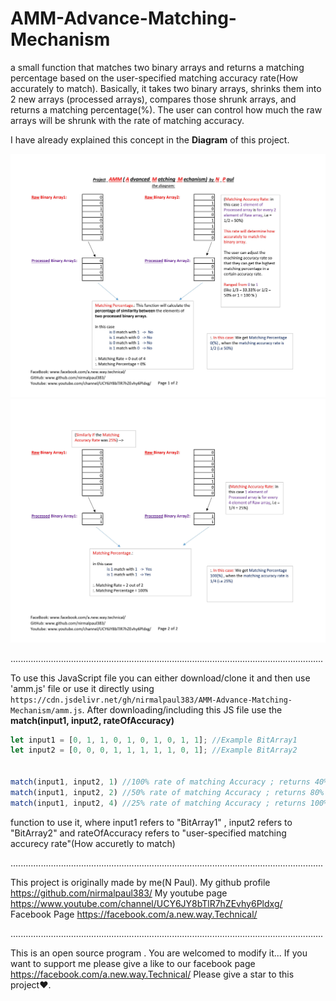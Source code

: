 # AMM-Advance-Matching-Mechanism
a small function that matches two binary arrays and returns a matching percentage based on the user-specified matching accuracy rate(How accurately to match).
Basically, it takes two binary arrays, shrinks them into 2 new arrays (processed arrays), compares those shrunk arrays, and returns a matching percentage(%).
The user can control how much the raw arrays will be shrunk with the rate of matching accuracy.

I have already explained this concept in the **Diagram** of this project.

![AMM Diagram Page 1](https://raw.githubusercontent.com/nirmalpaul383/AMM-Advance-Matching-Mechanism/main/Diagram%20P1.jpg)
![AMM Diagram Page 2](https://raw.githubusercontent.com/nirmalpaul383/AMM-Advance-Matching-Mechanism/main/Diagram%20P2.jpg)

............................................................................................................................

To use this JavaScript file you can either download/clone it and then use 'amm.js' file or use it directly using `https://cdn.jsdelivr.net/gh/nirmalpaul383/AMM-Advance-Matching-Mechanism/amm.js`. After downloading/including this JS file use the **match(input1, input2, rateOfAccuracy)**
```javascript
let input1 = [0, 1, 1, 0, 1, 0, 1, 0, 1, 1]; //Example BitArray1
let input2 = [0, 0, 0, 1, 1, 1, 1, 1, 0, 1]; //Example BitArray2


match(input1, input2, 1) //100% rate of matching Accuracy ; returns 40%
match(input1, input2, 2) //50% rate of matching Accuracy ; returns 80%
match(input1, input2, 4) //25% rate of matching Accuracy ; returns 100%
``` 
function to use it, where input1 refers to "BitArray1" , input2 refers to "BitArray2" and rateOfAccuracy refers to "user-specified matching accurecy rate"(How accuretly to match)

............................................................................................................................

This project is originally made by me(N Paul). My github profile https://github.com/nirmalpaul383/
My youtube page https://www.youtube.com/channel/UCY6JY8bTlR7hZEvhy6Pldxg/
Facebook Page https://facebook.com/a.new.way.Technical/

............................................................................................................................

This is an open source program . You are welcomed to modify it... If you want to support me please
give a like to our facebook page https://facebook.com/a.new.way.Technical/ Please give a star to this project♥.
